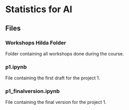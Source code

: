 # Statistics for AI

## Files
### Workshops Hilda Folder
Folder containing all workshops done during the course.
### p1.ipynb
File containing the first draft for the project 1.
### p1_finalversion.ipynb
File containing the final version for the project 1.
